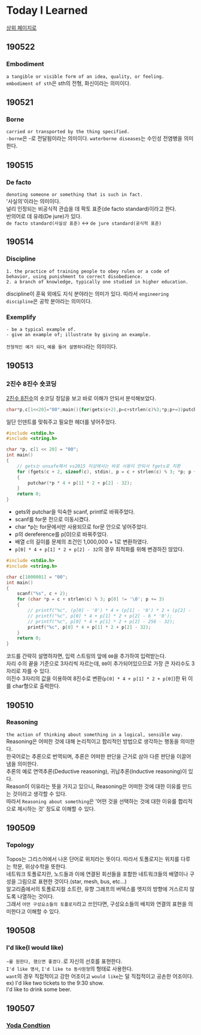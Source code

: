 # Today I Learned
[상위 페이지로](../index.md)

## 190522
### Embodiment
`a tangible or visible form of an idea, quality, or feeling.`  
`embodiment of sth`은 sth의 전형, 화신이라는 의미이다.  

## 190521
### Borne
`carried or transported by the thing specified.`  
`-borne`은 -로 전달됨이라는 의미이다. `waterborne diseases`는 수인성 전염병을 의미한다.

## 190515
### De facto
`denoting someone or something that is such in fact.`  
'사실의'이라는 의미이다.  
널리 인정되는 비공식적 관습을 데 팍토 표준(de facto standard)이라고 한다.  
반의어로 데 유레(De jure)가 있다.  
`de facto standard(사실상 표준)` <-> `de jure standard(공식적 표준)`

## 190514
### Discipline
```
1. the practice of training people to obey rules or a code of behavior, using punishment to correct disobedience.
2. a branch of knowledge, typically one studied in higher education.
```
discipline이 훈육 외에도 지식 분야라는 의미가 있다. 따라서 `engineering discipline`은 공학 분야라는 의미이다.

### Exemplify
```
- be a typical example of.
- give an example of; illustrate by giving an example.
```
`전형적인 예가 되다`, `예를 들어 설명하다`라는 의미이다.

## 190513
### 2진수 8진수 숏코딩
[2진수 8진수](https://www.acmicpc.net/problem/1373)의 숏코딩 정답을 보고 바로 이해가 안되서 분석해보았다.
```c
char*p,c[1<<20]="00";main(){for(gets(c+2),p=c+strlen(c)%3;*p;p+=3)putchar(*p*4+p[1]*2+p[2]-32);}
```
  
일단 인덴트를 맞춰주고 필요한 헤더를 넣어주었다.
```c++
#include <stdio.h>
#include <string.h>

char *p, c[1 << 20] = "00";
int main()
{
	// gets는 unsafe해서 vs2015 이상에서는 바로 사용이 안되서 fgets로 치환
	for (fgets(c + 2, sizeof(c), stdin), p = c + strlen(c) % 3; *p; p += 3)
	{
		putchar(*p * 4 + p[1] * 2 + p[2] - 32);
	}
	return 0;
}
```
  
- gets와 putchar을 익숙한 scanf, printf로 바꿔주었다.
- scanf를 for문 전으로 이동시켰다.
- char *p는 for문에서만 사용되므로 for문 안으로 넣어주었다.
- p의 dereference를 p[0]으로 바꿔주었다.
- 배열 c의 길이를 문제의 조건인 1,000,000 + 1로 변환하였다.
- `p[0] * 4 + p[1] * 2 + p[2] - 32`의 경우 최적화를 위해 변경하진 않았다.

```c++
#include <stdio.h>
#include <string.h>

char c[1000001] = "00";
int main()
{
	scanf("%s", c + 2);
	for (char *p = c + strlen(c) % 3; p[0] != '\0'; p += 3)
	{
		// printf("%c", (p[0] - '0') * 4 + (p[1] - '0') * 2 + (p[2] - '0') + '0');
		// printf("%c", p[0] * 4 + p[1] * 2 + p[2] - 6 * '0');
		// printf("%c", p[0] * 4 + p[1] * 2 + p[2] - 256 - 32);
		printf("%c", p[0] * 4 + p[1] * 2 + p[2] - 32);
	}
	return 0;
}
```
  
코드를 간략히 설명하자면, 입력 스트링의 앞에 `00`을 추가하여 입력받는다.  
자리 수의 끝을 기준으로 3자리씩 자르는데, `00`이 추가되어있으므로 가장 큰 자리수도 3자리로 자를 수 있다.  
이진수 3자리의 값을 이용하여 8진수로 변환(`p[0] * 4 + p[1] * 2 + p[0]`)한 뒤 이를 char형으로 출력한다.  

## 190510
### Reasoning
`the action of thinking about something in a logical, sensible way.`  
Reasoning은 어떠한 것에 대해 논리적이고 합리적인 방법으로 생각하는 행동을 의미한다.  
한국어로는 추론으로 번역되며, 추론은 어떠한 판단을 근거로 삼아 다른 판단을 이끌어 냄을 의미한다.  
추론의 예로 연역추론(Deductive reasoning), 귀납추론(Inductive reasoning)이 있다.  
Reason이 이유라는 뜻을 가지고 있으니, Reasoning은 어떠한 것에 대한 이유를 만드는 것이라고 생각할 수 있다.  
따라서 `Reasoning about something`은 '어떤 것을 선택하는 것에 대한 이유를 합리적으로 제시하는 것' 정도로 이해할 수 있다.  

## 190509
### Topology
Topos는 그리스어에서 나온 단어로 위치라는 뜻이다. 따라서 토폴로지는 위치를 다루는 학문, 위상수학을 뜻한다.  
네트워크 토폴로지란, 노드들과 이에 연결된 회선들을 포함한 네트워크들의 배열이나 구성을 그림으로 표현한 것이다.(star, mesh, bus, etc...)  
알고리즘에서의 토폴로지컬 소트란, 유향 그래프의 버텍스를 엣지의 방향에 거스르지 않도록 나열하는 것이다.  
그래서 `어떤 구성요소들의 토폴로지`라고 쓰인다면, 구성요소들의 배치와 연결의 표현을 의미한다고 이해할 수 있다. 

## 190508
### I'd like(I would like)
 `~를 원한다, 했으면 좋겠다.`로 자신의 선호를 표현한다.  
`I'd like 명사`, `I'd like to 동사원형`의 형태로 사용한다.  
`want`의 경우 직접적이고 강한 어조이고 `would like`는 덜 직접적이고 공손한 어조이다.  
ex) I'd like two tickets to the 9:30 show.  
    I'd like to drink some beer.  

## 190507
### [Yoda Condtion](yoda_condition.md)

